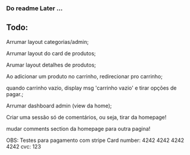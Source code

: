 ### Do readme Later ...

## Todo:
Arrumar layout categorias/admin;

Arrumar layout do card de produtos;

Arumar layout detalhes de produtos;

Ao adicionar um produto no carrinho, redirecionar pro carrinho;

quando carrinho vazio, display msg 'carrinho vazio' e tirar opções de pagar.;

Arrumar dashboard admin (view da home);

Criar uma sessão só de comentários, ou seja, tirar da homepage!

mudar comments section da homepage para outra pagina!

OBS: 
Testes para pagamento com stripe 
Card number: 4242 4242 4242 4242
cvc: 123